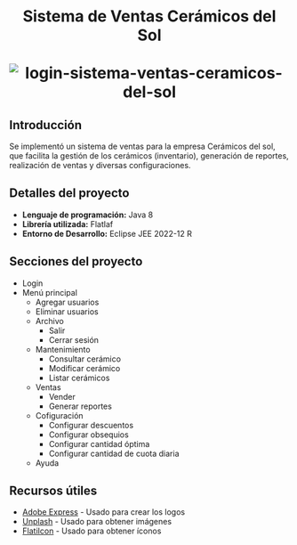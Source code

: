 <div align="center">
  <h1>
    Sistema de Ventas Cerámicos del Sol
    <br />
    <br />
    <img src="https://github.com/jhonatanhuaman76/sistema-ventas-ceramicos/assets/132282558/c24f794c-be0e-4158-b0c6-0880ace181be" alt="login-sistema-ventas-ceramicos-del-sol">  
  </h1>
</div>

## Introducción
Se implementó un sistema de ventas para la empresa Cerámicos del sol, que facilita la gestión de los cerámicos (inventario), generación de reportes, realización de ventas y diversas configuraciones.

## Detalles del proyecto
- **Lenguaje de programación:** Java 8
- **Librería utilizada:** Flatlaf
- **Entorno de Desarrollo:** Eclipse JEE 2022-12 R

## Secciones del proyecto
- Login
- Menú principal
  - Agregar usuarios
  - Eliminar usuarios
  - Archivo
    - Salir
    - Cerrar sesión
  - Mantenimiento
    - Consultar cerámico
    - Modificar cerámico
    - Listar cerámicos
  - Ventas
    - Vender
    - Generar reportes
  - Cofiguración
    - Configurar descuentos
    - Configurar obsequios
    - Configurar cantidad óptima
    - Configurar cantidad de cuota diaria
  - Ayuda

## Recursos útiles

- [Adobe Express](https://new.express.adobe.com/) - Usado para crear los logos
- [Unplash](https://unsplash.com/es) - Usado para obtener imágenes
- [FlatiIcon](https://www.flaticon.com/) - Usado para obtener íconos
